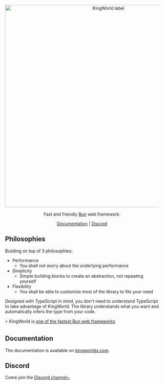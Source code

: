 <p align=center>
  <img width=661 src=https://user-images.githubusercontent.com/35027979/204073761-e7019531-def1-4f11-a9ee-b07df5334144.png alt='KingWorld label' />
</p>

<p align=center>Fast and friendly <a href=https://bun.sh>Bun</a> web framework.</p>

<p align=center>
    <a href=https://kingworldjs.com>Documentation</a> | <a href=https://discord.gg/eaFJ2KDJck>Discord</a>
</p>


## Philosophies
Building on top of 3 philosophies:

- Performance
    - You shall not worry about the underlying performance
- Simplicity
    - Simple building blocks to create an abstraction, not repeating yourself
- Flexibility
    - You shall be able to customize most of the library to fits your need

Designed with TypeScript in mind, you don't need to understand TypeScript to take advantage of KingWorld. The library understands what you want and automatically infers the type from your code.

⚡️ KingWorld is [one of the fastest Bun web frameworks](https://github.com/SaltyAom/bun-http-framework-benchmark)

## Documentation
The documentation is available on [kingworldjs.com](https://kingworldjs.com).

## Discord
Come join the [Discord channel~](https://discord.gg/eaFJ2KDJck)
